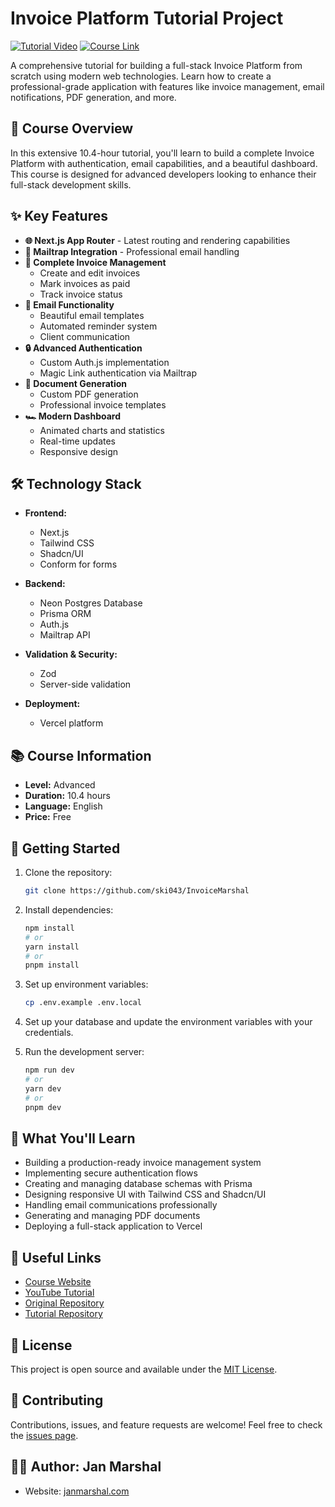 # Invoice Platform Tutorial Project

[![Tutorial Video](https://img.shields.io/badge/Watch-Tutorial-red?style=for-the-badge&logo=youtube)](https://www.youtube.com/watch?v=AH3xlNuui_A)
[![Course Link](https://img.shields.io/badge/View-Course-blue?style=for-the-badge&logo=vercel)](https://janmarshal.com/courses/create-a-invoice-platform-using-next-js-mailtrap-auth-js-tailwind-2024)

A comprehensive tutorial for building a full-stack Invoice Platform from scratch using modern web technologies. Learn how to create a professional-grade application with features like invoice management, email notifications, PDF generation, and more.

## 🎯 Course Overview

In this extensive 10.4-hour tutorial, you'll learn to build a complete Invoice Platform with authentication, email capabilities, and a beautiful dashboard. This course is designed for advanced developers looking to enhance their full-stack development skills.

## ✨ Key Features

- **🌐 Next.js App Router** - Latest routing and rendering capabilities
- **📧 Mailtrap Integration** - Professional email handling
- **💪 Complete Invoice Management**
  - Create and edit invoices
  - Mark invoices as paid
  - Track invoice status
- **🚀 Email Functionality**
  - Beautiful email templates
  - Automated reminder system
  - Client communication
- **🔒 Advanced Authentication**
  - Custom Auth.js implementation
  - Magic Link authentication via Mailtrap
- **📃 Document Generation**
  - Custom PDF generation
  - Professional invoice templates
- **🏎️ Modern Dashboard**
  - Animated charts and statistics
  - Real-time updates
  - Responsive design

## 🛠️ Technology Stack

- **Frontend:**
  - Next.js
  - Tailwind CSS
  - Shadcn/UI
  - Conform for forms
  
- **Backend:**
  - Neon Postgres Database
  - Prisma ORM
  - Auth.js
  - Mailtrap API

- **Validation & Security:**
  - Zod
  - Server-side validation
  
- **Deployment:**
  - Vercel platform

## 📚 Course Information

- **Level:** Advanced
- **Duration:** 10.4 hours
- **Language:** English
- **Price:** Free

## 🚀 Getting Started

1. Clone the repository:

    ```bash
    git clone https://github.com/ski043/InvoiceMarshal
    ```

2. Install dependencies:

    ```bash
    npm install
    # or
    yarn install
    # or
    pnpm install
    ```

3. Set up environment variables:

    ```bash
    cp .env.example .env.local
    ```

4. Set up your database and update the environment variables with your credentials.

5. Run the development server:

    ```bash
    npm run dev
    # or
    yarn dev
    # or
    pnpm dev
    ```

## 🌟 What You'll Learn

- Building a production-ready invoice management system
- Implementing secure authentication flows
- Creating and managing database schemas with Prisma
- Designing responsive UI with Tailwind CSS and Shadcn/UI
- Handling email communications professionally
- Generating and managing PDF documents
- Deploying a full-stack application to Vercel

## 🔗 Useful Links

- [Course Website](https://janmarshal.com/courses/create-a-invoice-platform-using-next-js-mailtrap-auth-js-tailwind-2024)
- [YouTube Tutorial](https://www.youtube.com/watch?v=AH3xlNuui_A)
- [Original Repository](https://github.com/ski043/InvoiceMarshal)
- [Tutorial Repository](https://github.com/hbabb/invoice-marshal-tut)

## 📝 License

This project is open source and available under the [MIT License](LICENSE).

## 🤝 Contributing

Contributions, issues, and feature requests are welcome! Feel free to check the [issues page](https://github.com/ski043/InvoiceMarshal/issues).

## 👨‍💻 Author: **Jan Marshal**

- Website: [janmarshal.com](https://janmarshal.com)
